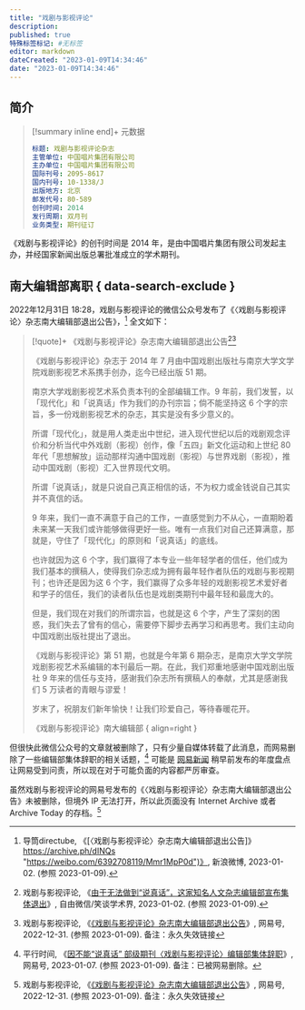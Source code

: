 ```yaml
---
title: "戏剧与影视评论"
description:
published: true
特殊标签标记: #无标签
editor: markdown
dateCreated: "2023-01-09T14:34:46"
date: "2023-01-09T14:34:46"
---
```


## 简介

> [!summary inline end]+ 元数据
>
> ```yaml
> 标题: 戏剧与影视评论杂志
> 主管单位: 中国唱片集团有限公司
> 主办单位: 中国唱片集团有限公司
> 国际刊号: 2095-8617
> 国内刊号: 10-1338/J
> 出版地方: 北京
> 邮发代号: 80-589
> 创刊时间: 2014
> 发行周期: 双月刊
> 业务类型: 期刊征订
> ```

《戏剧与影视评论》的创刊时间是 2014 年，是由中国唱片集团有限公司发起主办，并经国家新闻出版总署批准成立的学术期刊。

## 南大编辑部离职 { data-search-exclude }

2022年12月31日 18:28，戏剧与影视评论的微信公众号发布了《〈戏剧与影视评论〉杂志南大编辑部退出公告》，[^dINQs] 全文如下：

[^dINQs]: 导筒directube, 《[〈戏剧与影视评论〉杂志南大编辑部退出公告]》 https://archive.ph/dINQs "https://weibo.com/6392708119/Mmr1MpP0d")》, 新浪微博, 2023-01-02. (参照 2023-01-09).

[^67577]: 戏剧与影视评论, 《[由于无法做到“说真话”，这家知名人文杂志编辑部宣布集体退出](https://web.archive.org/web/20230104060030/https://freewechat.com/a/MzI4OTA0NTcxNg==/2652467577/1)》, 自由微信/笑谈学术界, 2023-01-02. (参照 2023-01-09).

[^43G25]: 戏剧与影视评论, 《[《戏剧与影视评论》杂志南大编辑部退出公告](https://www.163.com/dy/article/HPUGA85805343G25.html)》, 网易号, 2022-12-31. (参照 2023-01-09). 备注：永久失效链接

> [!quote]+ 《戏剧与影视评论》杂志南大编辑部退出公告[^67577][^43G25]
>
> 《戏剧与影视评论》杂志于 2014 年 7 月由中国戏剧出版社与南京大学文学院戏剧影视艺术系携手创办，迄今已经出版 51 期。
>
> 南京大学戏剧影视艺术系负责本刊的全部编辑工作。9 年前，我们发誓，以「现代化」和「说真话」作为我们的办刊宗旨；倘不能坚持这 6 个字的宗旨，多一份戏剧影视艺术的杂志，其实是没有多少意义的。
>
> 所谓「现代化」，就是用人类走出中世纪，进入现代世纪以后的戏剧观念评价和分析当代中外戏剧（影视）创作，像「五四」新文化运动和上世纪 80 年代「思想解放」运动那样沟通中国戏剧（影视）与世界戏剧（影视），推动中国戏剧（影视）汇入世界现代文明。
>
> 所谓「说真话」，就是只说自己真正相信的话，不为权力或金钱说自己其实并不真信的话。
>
> 9 年来，我们一直不满意于自己的工作，一直感觉到力不从心，一直期盼着未来某一天我们或许能够做得更好一些。唯有一点我们对自己还算满意，那就是，守住了「现代化」的原则和「说真话」的底线。
>
> 也许就因为这 6 个字，我们赢得了本专业一些年轻学者的信任，他们成为我们基本的撰稿人，使得我们杂志成为拥有最年轻作者队伍的戏剧与影视期刊；也许还是因为这 6 个字，我们赢得了众多年轻的戏剧影视艺术爱好者和学子的信任，我们的读者队伍也是戏剧类期刊中最年轻和最庞大的。
>
> 但是，我们现在对我们的所谓宗旨，也就是这 6 个字，产生了深刻的困惑，我们失去了曾有的信心，需要停下脚步去再学习和再思考。我们主动向中国戏剧出版社提出了退出。
>
> 《戏剧与影视评论》第 51 期，也就是今年第 6 期杂志，是南京大学文学院戏剧影视艺术系编辑的本刊最后一期。在此，我们郑重地感谢中国戏剧出版社 9 年来的信任与支持，感谢我们杂志所有撰稿人的奉献，尤其是感谢我们 5 万读者的青眼与谬爱！
>
> 岁末了，祝朋友们新年愉快！让我们珍爱自己，等待春暖花开。
>
> 《戏剧与影视评论》南大编辑部
> { align=right }

但很快此微信公众号的文章就被删除了，只有少量自媒体转载了此消息，而网易删除了一些编辑部集体辞职的相关话题，[^53YF95] 可能是 [网易新闻](/company/网易/网易新闻.md) 稍早前发布的年度盘点让网易受到问责，所以现在对于可能负面的内容都严厉审查。

[^53YF95]: 平行时间, 《[因不能“说真话” 部级期刊〈戏剧与影视评论〉编辑部集体辞职](https://web.archive.org/web/20230108190056/https://www.163.com/dy/article/HQGRKGHO0553YF95.html)》, 网易号, 2023-01-07. (参照 2023-01-09). 备注：已被网易删除。

虽然戏剧与影视评论的网易号发布的《〈戏剧与影视评论〉杂志南大编辑部退出公告》未被删除，但境外 IP 无法打开，所以此页面没有 Internet Archive 或者 Archive Today 的存档。[^43G25]
